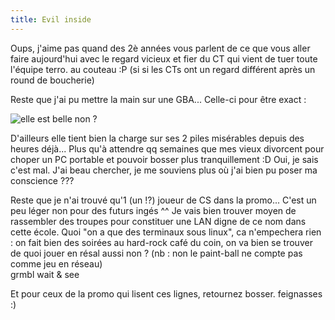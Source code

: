 ```yaml
---
title: Evil inside
---
```


Oups, j'aime pas quand des 2è années vous parlent de ce que vous aller faire
aujourd'hui avec le regard vicieux et fier du CT qui vient de tuer toute
l'équipe terro. au couteau :P (si si les CTs ont un regard différent après un
round de boucherie)

Reste que j'ai pu mettre la main sur une GBA... Celle-ci pour être exact :  

![elle est belle non
?](http://www.nintendo.co.jp/n08/hardware/tokucho/black.jpg)

D'ailleurs elle tient bien la charge sur ses 2 piles misérables depuis des
heures déjà... Plus qu'à attendre qq semaines que mes vieux divorcent pour
choper un PC portable et pouvoir bosser plus tranquillement :D Oui, je sais
c'est mal. J'ai beau chercher, je me souviens plus où j'ai bien pu poser ma
conscience ???

Reste que je n'ai trouvé qu'1 (un !?) joueur de CS dans la promo... C'est un
peu léger non pour des futurs ingés ^^ Je vais bien trouver moyen de
rassembler des troupes pour constituer une LAN digne de ce nom dans cette
école. Quoi "on a que des terminaux sous linux", ca n'empechera rien : on fait
bien des soirées au hard-rock café du coin, on va bien se trouver de quoi
jouer en résal aussi non ? (nb : non le paint-ball ne compte pas comme jeu en
réseau)  
grmbl wait & see

Et pour ceux de la promo qui lisent ces lignes, retournez bosser. feignasses
:)

